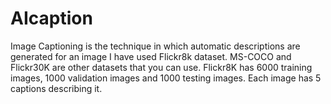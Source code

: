 # AIcaption
Image Captioning is the technique in which automatic descriptions are generated for an image
I have used Flickr8k dataset. 
MS-COCO and Flickr30K are other datasets that you can use.
Flickr8K has 6000 training images, 1000 validation images and 1000 testing images. Each image has 5 captions describing it.
